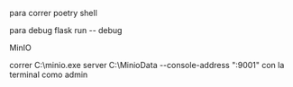para correr poetry shell

para debug flask run -- debug

MinIO

correr 
C:\minio.exe server C:\MinioData --console-address ":9001" con la terminal como admin
